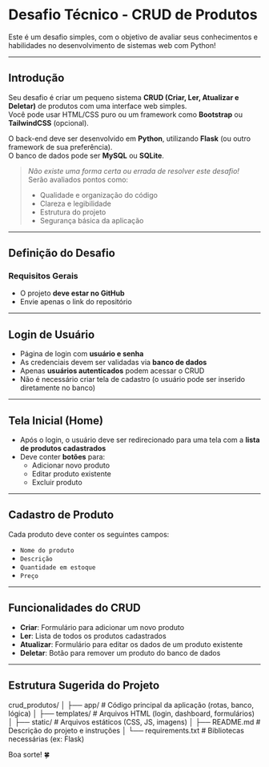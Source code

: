 # Desafio Técnico - CRUD de Produtos

Este é um desafio simples, com o objetivo de avaliar seus conhecimentos e habilidades no desenvolvimento de sistemas web com Python!

---

## Introdução

Seu desafio é criar um pequeno sistema **CRUD (Criar, Ler, Atualizar e Deletar)** de produtos com uma interface web simples.  
Você pode usar HTML/CSS puro ou um framework como **Bootstrap** ou **TailwindCSS** (opcional).

O back-end deve ser desenvolvido em **Python**, utilizando **Flask** (ou outro framework de sua preferência).  
O banco de dados pode ser **MySQL** ou **SQLite**.

> *Não existe uma forma certa ou errada de resolver este desafio!*  
> Serão avaliados pontos como:
> - Qualidade e organização do código
> - Clareza e legibilidade
> - Estrutura do projeto
> - Segurança básica da aplicação

---

## Definição do Desafio

### Requisitos Gerais

- O projeto **deve estar no GitHub**
- Envie apenas o link do repositório

---

## Login de Usuário

- Página de login com **usuário e senha**
- As credenciais devem ser validadas via **banco de dados**
- Apenas **usuários autenticados** podem acessar o CRUD
- Não é necessário criar tela de cadastro (o usuário pode ser inserido diretamente no banco)

---

## Tela Inicial (Home)

- Após o login, o usuário deve ser redirecionado para uma tela com a **lista de produtos cadastrados**
- Deve conter **botões** para:
  - Adicionar novo produto
  - Editar produto existente
  - Excluir produto

---

## Cadastro de Produto

Cada produto deve conter os seguintes campos:

- `Nome do produto`
- `Descrição`
- `Quantidade em estoque`
- `Preço`

---

## Funcionalidades do CRUD

- **Criar**: Formulário para adicionar um novo produto
- **Ler**: Lista de todos os produtos cadastrados
- **Atualizar**: Formulário para editar os dados de um produto existente
- **Deletar**: Botão para remover um produto do banco de dados

---

## Estrutura Sugerida do Projeto

crud_produtos/
│
├── app/ # Código principal da aplicação (rotas, banco, lógica)
│
├── templates/ # Arquivos HTML (login, dashboard, formulários)
│
├── static/ # Arquivos estáticos (CSS, JS, imagens)
│
├── README.md # Descrição do projeto e instruções
│
└── requirements.txt # Bibliotecas necessárias (ex: Flask)

Boa sorte! 🍀

